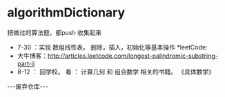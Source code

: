 # algorithmDictionary
把做过的算法题，都push 收集起来
* 7-30 ：实现 数组线性表。 删除，插入，初始化等基本操作
*leetCode:[](http://www.lintcode.com/en/problem/reverse-words-in-a-string/)
* 大牛博客：http://articles.leetcode.com/longest-palindromic-substring-part-ii
* 8-12 ： 回学校。 看 ： 计算几何 和 组合数学 相关的书籍。 《具体数学》

---废弃仓库---
